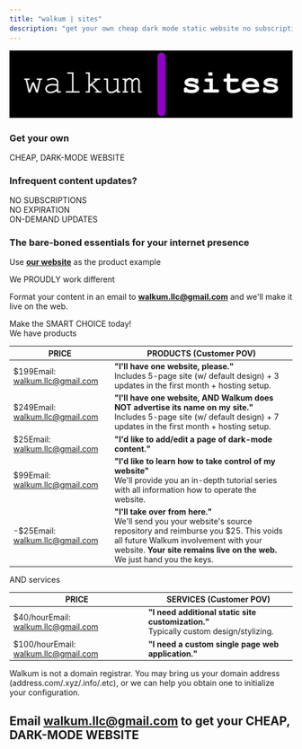 ```yaml
---
title: "walkum | sites"
description: "get your own cheap dark mode static website no subscriptions expiration on demand updates buy purchase internet noob beginner business owner blog basic easy friendly"
---
```

<link href="./src/css/styles.css" rel="stylesheet" />

<div class="center">

<img src="./src/images/walkum_sites.png" alt="walkum sites" class="title_picture">

### <div class="green">Get your own</div>

<div class="header_border"><div class="large_header">CHEAP, DARK-MODE WEBSITE</div></div>

### <div class="purple">Infrequent content updates?</div>

<div class="med_header">NO SUBSCRIPTIONS</div>
<div class="med_header">NO EXPIRATION</div>
<div class="med_header">ON-DEMAND UPDATES</div>

### <div class="purple">The bare-boned essentials for your internet presence</div>

Use **[our website](./index)** as the product example

<div class="header_left">We PROUDLY work different</div>

Format your content in an email to **walkum.llc@gmail.com** and we'll make it live on the web.

<div class="large_header">Make the SMART CHOICE today!</div>

<div class="header_left">We have products</div>

| <div class="service_header">PRICE</div> | <div class="service_header">PRODUCTS (Customer POV)</div> |
|----------|------------|
| <div class="tooltip"><div class="pay_free">$199<span class="tooltiptext">Email: walkum.llc@gmail.com</span></span></div></div>        | <div class="chart_padding">**"I'll have one website, please."**</br><span class="small_text">Includes 5-page site (w/ default design) + 3 updates in the first month + hosting setup.</span></div>        |
| <div class="tooltip"><div class="pay_free">$249<span class="tooltiptext">Email: walkum.llc@gmail.com</span></span></div></div>        | <div class="chart_padding">**"I'll have one website, AND Walkum does NOT advertise its name on my site."**</br><span class="small_text">Includes 5-page site (w/ default design) + 7 updates in the first month + hosting setup.</span></div>        |
| <div class="tooltip"><div class="pay_free">$25<span class="tooltiptext">Email: walkum.llc@gmail.com</span></span></div></div>        | <div class="chart_padding">**"I'd like to add/edit a page of dark-mode content."**</div>        |
| <div class="tooltip"><div class="pay_free">$99<span class="tooltiptext">Email: walkum.llc@gmail.com</span></span></div></div>        | <div class="chart_padding">**"I'd like to learn how to take control of my website"**</br><span class="small_text">We'll provide you an in-depth tutorial series with all information how to operate the website.</span></div>        |
| <div class="tooltip"><div class="pay_free">-$25<span class="tooltiptext">Email: walkum.llc@gmail.com</span></span></div></div>        | <div class="chart_padding">**"I'll take over from here."**</br><span class="small_text">We'll send you your website's source repository and reimburse you $25. This voids all future Walkum involvement with your website. **Your site remains live on the web.** We just hand you the keys.</span></div>        |

<div class="header_left">AND services</div>

| <div class="service_header">PRICE</div> | <div class="service_header">SERVICES (Customer POV)</div> |
|----------|------------|
| <div class="tooltip"><div class="pay_free">$40/hour<span class="tooltiptext">Email: walkum.llc@gmail.com</span></span></div></div>        | <div class="chart_padding">**"I need additional static site customization."**</br><span class="small_text">Typically custom design/stylizing.</span></div>        |
| <div class="tooltip"><div class="pay_free">$100/hour<span class="tooltiptext">Email: walkum.llc@gmail.com</span></span></div></div>        | <div class="chart_padding">**"I need a custom single page web application."**</div>        |

<span class="small_text">Walkum is not a domain registrar. You may bring us your domain address (address.com/.xyz/.info/.etc), or we can help you obtain one to initialize your configuration.</span>

## Email [walkum.llc@gmail.com](walkum.llc@gmail.com) to get your CHEAP, DARK-MODE WEBSITE

</div>
